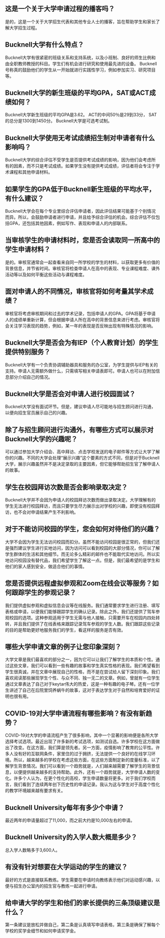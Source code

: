 
## 这是一个关于大学申请过程的播客吗？

是的，这是一个关于大学招生代表和其他专业人士的播客，旨在帮助学生和家长了解大学招生过程。


## Bucknell大学有什么特点？

Bucknell大学有很紧密的班级关系和支持系统，以及小班制、良好的师生比例和由全职教师教授的科目。学生们有机会进行研究和使用最先进的设备。 Bucknell号称真的鼓励他们的学生从一开始就进行实践性学习，例如参加实习、研究项目等。


## Bucknell大学的新生班级的平均GPA，SAT或ACT成绩如何？

Bucknell大学新生班级的平均GPA是3.62。 ACT的中间50％是29到33分， SAT的总分是1300到1450分。 Bucknell大学是可选考试制。


## Bucknell大学使用无考试成绩招生制对申请者有什么影响吗？

Bucknell大学的综合评估不受学生是否提供考试成绩的影响，因为他们会考虑所有的因素，而不只是考试成绩。如果学生没有提供考试成绩，评估者将会专注于学术课程和其他申请材料。


## 如果学生的GPA低于Bucknell新生班级的平均水平，有什么建议？

Bucknell大学会在每个专业里综合评估申请者，因此评估结果可能基于个别情况而异。所以，会鼓励申请者进行申请，并且给予综合评估的机会。综合评估不仅包括GPA，还包括其他因素，例如写作、表现和申请人的内部联系。


## 当审核学生的申请材料时，您是否会读取同一所高中的学生申请材料？ 

是的。审核官通常会一起查看来自同一所学校的学生的材料，以获取更多有价值的背景信息，并节省时间。审核官将检查申请人在高中的表现、专业课程难度、课外活动等以及如何平衡这些活动与课程难度。 

## 面对申请人的不同情况，审核官将如何考量其学术成绩？ 

审核官将考虑审核期间和过去的学术记录，包括申请人的GPA。GPA将基于申请人的成绩单重新计算，但会根据申请人所在高中的背景信息来进行考虑。审核官将会关注学习表现的趋势，例如，某一年的表现是否反映出现有特殊情况的影响。 

## Bucknell大学是否会为有IEP（个人教育计划）的学生提供特别服务？ 

Bucknell大学有一个负责协调辅助器具和服务的办公室，为学生提供与IEP有关的支持。申请人无需额外做什么，只需填写相关申请表即可。申请人也可以在附加信息部分介绍自己的情况。 

## Bucknell大学是否会对申请人进行校园面试？ 

Bucknell大学没有面试环节。但是，建议申请人尽可能地与招生顾问进行沟通，以便向招生官员展示自己的兴趣。 

## 除了与招生顾问进行沟通外，有哪些方式可以展示对Bucknell大学的兴趣呢？ 

可以通过参加大学介绍会、高中拜访、点击学校发送的电子邮件等方式让大学了解你的兴趣。不同的大学会处理“展示兴趣”这个要素的方式不同，但是对于Bucknell大学，展示兴趣虽然并不是决定录取的主要因素，但它能够帮助招生官了解申请人的故事。 

## 学生在校园拜访次数是否会影响录取决定？ 

Bucknell大学并不会因为申请人的校园拜访次数而做出录取决定。大学理解有的学生无法进行校园拜访，而且只要学生尽力展示出对学校的兴趣，即使没有校园拜访，也不会对申请结果产生不利影响。


## 对于不能访问校园的学生，您会如何对待他们的兴趣？

大学不会因为学生无法访问校园而扣分。虽然不能访问校园是很正常的，但我们还是强烈建议学生进行实地访问，因为访问可以看到校园的大部分情况，你可以了解学生群体的生活和其他细节。而无论多么精彩的邮件也不能取代实地访问。所以实地访问校园没有替代品，我们希望学生了解这一点。但是，我们最希望的是学生和他们的家人感到安全，做适合他们的事情。


## 您是否提供远程虚拟参观和Zoom在线会议等服务？如何跟踪学生的参观记录？

我们提供虚拟参观和虚拟信息会议等在线服务。我们通常要求学生进行注册、填写表格或申请，以便我们能够跟踪学生的确认记录。除此之外，我们还提供了驾车参观校园的选项。这种参观适用于学生无需与他人接触，只需要开车在校园内四处转转，并且我们提供了在线表格来跟踪记录驾车参观的学生人数。我们跟踪这些记录的目的是帮助更好地服务我们的学生，看这样的服务是否有效。


## 哪些大学申请文章的例子让您印象深刻？

大学文章是我们最喜欢的部分之一，因为它可以让我们了解学生的本质和个性。通过这些文章，我们可以看到一些有趣的故事和学生真实性格的表现。我们希望看到学生很真诚，并在文章中展现自己的性格，而不是在尝试给人留下深刻印象。我们喜欢阅读那些展现学生个性、与众不同、独一无二的文章。例如，曾就有一位学生通过文章表达了自己对于keytar伟大的热爱，这是一种有趣的电子琴。还有一位学生讲述了自己在后院里饲养蜗牛的故事，这对于表达学生对于自然和培育爱好的证明也很有用。


## COVID-19对大学申请流程有哪些影响？有没有新趋势？

COVID-19对大学的申请流程产生了很多影响，其中一个显著的影响便是各所大学选择考试选项。最近出现了许多新的考试选项，如测试自选。许多学校在这方面做出了改变。在这方面，我们算是领先者。另一方面，疫情影响了教育的公平性。许多人没有好的互联网条件，家里住的过于拥挤，无法提供一个良好的在线学习环境。所以，越来越多的学校在考虑这些方面，在这些方面制定新的度量标准，以了解学生背景情况。我们可以看到一个趋势就是，人们越来越需要了解学生的背景信息，以便提供越来越多的支持帮助。此外，还有一个趋势就是，大学申请人数的变化。许多个人认为，在更个性化的高校，学生申请数量将更多。对于我们学校而言，我们看到了连续两年创下历史性的申请记录。我认为这与学生对于高度个性化的教学环境越来越有要求有关。


## Bucknell University每年有多少个申请？ 

最近两年的申请量超过了11,000，而之前大约是10,000左右的申请。 

## Bucknell University的入学人数大概是多少？ 

总入学人数略多于3,600人。 

## 有没有针对想要在大学运动的学生的建议？ 

最好的方式是直接联系教练。学生需要在申请时向教练表示他们对运动感兴趣，以便与招生办公室内的招生官与教练一起进行申请。 

## 给申请大学的学生和他们的家长提供的三条顶级建议是什么？ 

第一条建议是放松并做自己，第二条是认真填写申请表格，第三条是确保了解每个学校的奖学金细节和如何申请奖学金。

